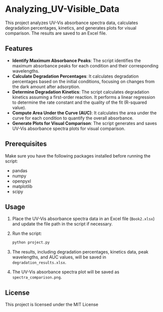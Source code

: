# Analyzing_UV-Visible_Data

This project analyzes UV-Vis absorbance spectra data, calculates degradation percentages, kinetics, and generates plots for visual comparison. The results are saved to an Excel file.

## Features
- **Identify Maximum Absorbance Peaks**: The script identifies the maximum absorbance peaks for each condition and their corresponding wavelengths.
- **Calculate Degradation Percentages**: It calculates degradation percentages based on the initial conditions, focusing on changes from the dark amount after adsorption.
- **Determine Degradation Kinetics**: The script calculates degradation kinetics assuming a first-order reaction. It performs a linear regression to determine the rate constant and the quality of the fit (R-squared value).
- **Compute Area Under the Curve (AUC)**: It calculates the area under the curve for each condition to quantify the overall absorbance.
- **Generate Plots for Visual Comparison**: The script generates and saves UV-Vis absorbance spectra plots for visual comparison.

## Prerequisites
Make sure you have the following packages installed before running the script:
- pandas
- numpy
- openpyxl
- matplotlib
- scipy

## Usage

1. Place the UV-Vis absorbance spectra data in an Excel file (`Book2.xlsx`) and update the file path in the script if necessary.
2. Run the script:

    ```bash
    python project.py
    ```

3. The results, including degradation percentages, kinetics data, peak wavelengths, and AUC values, will be saved in `degradation_results.xlsx`.
4. The UV-Vis absorbance spectra plot will be saved as `spectra_comparison.png`.

## License
This project is licensed under the MIT License 





